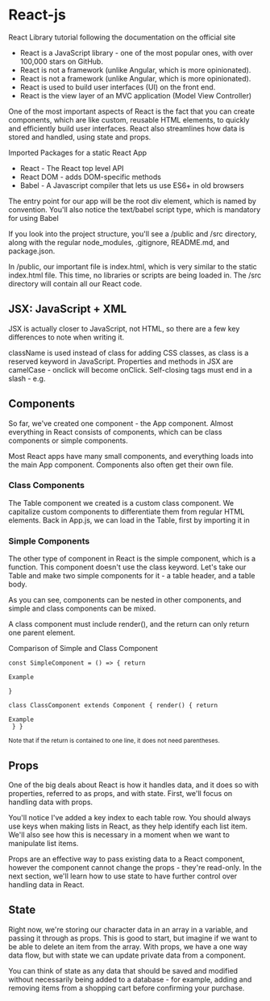 # React-js
React Library tutorial following the documentation on the official site

<ul>
	<li>React is a JavaScript library - one of the most popular ones, with over 100,000 stars on GitHub.</li>
	<li>React is not a framework (unlike Angular, which is more opinionated).
	</li>
	<li>React is not a framework (unlike Angular, which is more opinionated).
	</li>
	<li>
		React is used to build user interfaces (UI) on the front end.
	</li>
	<li>React is the view layer of an MVC application (Model View Controller)
	</li>
</ul>
<p>One of the most important aspects of React is the fact that you can create components, which are like custom, reusable HTML elements, to quickly and efficiently build user interfaces. React also streamlines how data is stored and handled, using state and props.</p>

<p>Imported Packages for a static React App</p>
<ul>
	<li>React - The React top level API</li>
	<li>React DOM - adds DOM-specific methods</li>
	<li>Babel - A Javascript compiler that lets us use ES6+ in old browsers</li>
</ul>

<p>The entry point for our app will be the root div element, which is named by convention. You'll also notice the text/babel script type, which is mandatory for using Babel</p>

<p>If you look into the project structure, you'll see a /public and /src directory, along with the regular  node_modules, .gitignore, README.md, and package.json.</p>

<p>In /public, our important file is index.html, which is very similar to the static index.html file. This time, no libraries or scripts are being loaded in. The /src directory will contain all our React code.</p>

<h2>JSX: JavaScript + XML</h2>
<p>JSX is actually closer to JavaScript, not HTML, so there are a few key differences to note when writing it.

className is used instead of class for adding CSS classes, as class is a reserved keyword in JavaScript.
Properties and methods in JSX are camelCase - onclick will become onClick.
Self-closing tags must end in a slash - e.g. <img /></p>

<h2>Components</h2>


<p>So far, we've created one component - the App component. Almost everything in React consists of components, which can be class components or simple components.</p>
<p>Most React apps have many small components, and everything loads into the main App component. Components also often get their own file.</p>

<h3>Class Components</h3>

<p>The Table component we created is a custom class component. We capitalize custom components to differentiate them from regular HTML elements. Back in App.js, we can load in the Table, first by importing it in</p>

<h3>Simple Components</h3>

<p>The other type of component in React is the simple component, which is a function. This component doesn't use the class keyword. Let's take our Table and make two simple components for it - a table header, and a table body.</p>

<p>As you can see, components can be nested in other components, and simple and class components can be mixed.</p>

<p>A class component must include render(), and the return can only return one parent element.</p>

<p>Comparison of Simple and Class Component</p>

<code>const SimpleComponent = () => {
  return <div>Example</div>
}</code>

<code>class ClassComponent extends Component {
  render() {
    return <div>Example</div>
  }
}</code>

<small>Note that if the return is contained to one line, it does not need parentheses.

</small>

<h2>Props</h2>

<p>One of the big deals about React is how it handles data, and it does so with properties, referred to as props, and with state. First, we'll focus on handling data with props.</p>

<p>You'll notice I've added a key index to each table row. You should always use keys when making lists in React, as they help identify each list item. We'll also see how this is necessary in a moment when we want to manipulate list items.

Props are an effective way to pass existing data to a React component, however the component cannot change the props - they're read-only. In the next section, we'll learn how to use state to have further control over handling data in React.</p>

<h2>State</h2>

<p>Right now, we're storing our character data in an array in a variable, and passing it through as props. This is good to start, but imagine if we want to be able to delete an item from the array. With props, we have a one way data flow, but with state we can update private data from a component.

You can think of state as any data that should be saved and modified without necessarily being added to a database - for example, adding and removing items from a shopping cart before confirming your purchase.</p>